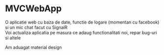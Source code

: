 # MVCWebApp

O aplicatie web cu baza de date, functie de logare (momentan cu facebook) si un mic chat facut cu SignalR<br>Voi actualiza aplicatia pe masura ce adaug functionalitati noi, repar bug-uri si altele

Am aduagat material design 
